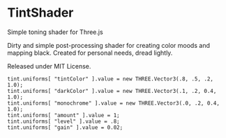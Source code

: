 # TintShader
Simple toning shader for Three.js

Dirty and simple post-processing shader for creating color moods and mapping black. Created for personal needs, dread lightly.

Released under MIT License.


```
tint.uniforms[ "tintColor" ].value = new THREE.Vector3(.8, .5, .2, 1.0);
tint.uniforms[ "darkColor" ].value = new THREE.Vector3(.1, .2, 0.4, 1.0);
tint.uniforms[ "monochrome" ].value = new THREE.Vector3(.0, .2, 0.4, 1.0);
tint.uniforms[ "amount" ].value = 1;
tint.uniforms[ "level" ].value = .8;
tint.uniforms[ "gain" ].value = 0.02;
```
